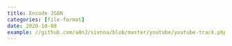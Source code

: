 ```yaml
---
title: Encode JSON
categories: [file-format]
date: 2020-10-08
example: //github.com/a8nJ/sienna/blob/master/youtube/youtube-track.php
---
```

